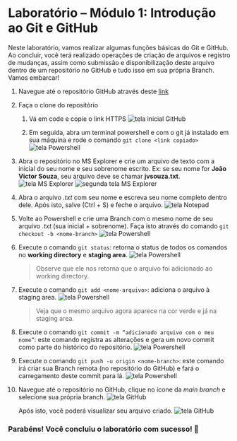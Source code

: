 # Laboratório – Módulo 1: Introdução ao Git e GitHub

Neste laboratório, vamos realizar algumas funções básicas do Git e GitHub. Ao concluir, você terá realizado operações de criação de arquivos e registro de mudanças, assim como submissão e disponibilização deste arquivo dentro de um repositório no GitHub e tudo isso em sua própria Branch. Vamos embarcar! 

1. Navegue até o repositório GitHub através deste [link](https://github.com/wesleygomes022/GH4Woman-modulo1)
2. Faça o clone do repositório
    1. Vá em code e copie o link HTTPS ![tela inicial GitHub](Images/gh.png)
    
    1. Em seguida, abra um terminal powershell e com o git já instalado em sua máquina e rode o comando `git clone <link copiado>` ![tela Powershell](Images/ps.png)
    
1. Abra o repositório no MS Explorer e crie um arquivo de texto com a inicial do seu nome e seu sobrenome escrito. Ex: se seu nome for **João Victor Souza**, seu arquivo deve se chamar **jvsouza.txt**. ![tela MS Explorer](Images/explorer_I.png) ![segunda tela MS Explorer](Images/explorer_2.png)

1. Abra o arquivo *.txt* com seu nome e escreva seu nome completo dentro dele. Após isto, salve (Ctrl + S) e feche o arquivo. ![tela Notepad](Images/notepad.png)

1. Volte ao Powershell e crie uma Branch com o mesmo nome de seu arquivo *.txt* (sua inicial + sobrenome). Faça isto através do comando `git checkout -b <nome-branch>` ![tela Powershell](Images/ps_II.png)

1. Execute o comando `git status`: retorna o status de todos os comandos no **working directory** e **staging area**.
    ![tela Powershell](Images/ps_III.png) 
    > Observe que ele nos retorna que o arquivo foi adicionado ao working directory.

1. Execute o comando `git add <nome-arquivo>`: adiciona o arquivo à staging area. ![tela Powershell](Images/ps_IV.png)
    > Veja que o mesmo arquivo agora aparece na cor verde e já na staging area.

1. Execute o comando `git commit -m “adicionado arquivo com o meu nome”`: este comando registra as alterações e gera um novo commit como parte do histórico do repositório. ![tela Powershell](Images/ps_V.png)

1. Execute o comando `git push -u origin <nome-branch>`: este comando irá criar sua Branch remota (no repositório do GitHub) e fará o carregamento deste commit para lá. ![tela Powershell](Images/ps_VI.png)

1. Navegue até o repositório no GitHub, clique no ícone da *main branch* e selecione sua própria branch. ![tela GitHub](Images/gh_II.png)

    Após isto, você poderá visualizar seu arquivo criado. ![tela GitHub](Images/gh_III.png)

### Parabéns! Você concluiu o laboratório com sucesso! 🎉
